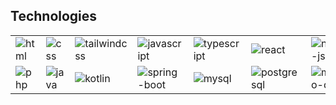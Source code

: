 <h2>Technologies</h2>
<div align="center">
  <table>
    <tr>
      <td><img src="https://github.com/jeffrey-spaan/jeffrey-spaan/images/html.png" alt="html"></td>
      <td><img src="https://github.com/jeffrey-spaan/jeffrey-spaan/images/css.png" alt="css"></td>
      <td><img src="https://github.com/jeffrey-spaan/jeffrey-spaan/images/tailwindcss.png" alt="tailwindcss"></td>
      <td><img src="https://github.com/jeffrey-spaan/jeffrey-spaan/images/javascript.png" alt="javascript"></td>
      <td><img src="https://github.com/jeffrey-spaan/jeffrey-spaan/images/typescript.png" alt="typescript"></td>
      <td><img src="https://github.com/jeffrey-spaan/jeffrey-spaan/images/react.png" alt="react"></td>
      <td><img src="https://github.com/jeffrey-spaan/jeffrey-spaan/images/node-js.png" alt="node-js"></td>
      <td><img src="https://github.com/jeffrey-spaan/jeffrey-spaan/images/chatgpt.png" alt="chatgpt"></td>
    </tr>
    <tr>
      <td><img src="https://github.com/jeffrey-spaan/jeffrey-spaan/images/php.png" alt="php"></td>
      <td><img src="https://github.com/jeffrey-spaan/jeffrey-spaan/images/java.png" alt="java"></td>
      <td><img src="https://github.com/jeffrey-spaan/jeffrey-spaan/images/kotlin.png" alt="kotlin"></td>
      <td><img src="https://github.com/jeffrey-spaan/jeffrey-spaan/images/spring-boot.png" alt="spring-boot"></td>
      <td><img src="https://github.com/jeffrey-spaan/jeffrey-spaan/images/mysql.png" alt="mysql"></td>
      <td><img src="https://github.com/jeffrey-spaan/jeffrey-spaan/images/postgresql.png" alt="postgresql"></td>
      <td><img src="https://github.com/jeffrey-spaan/jeffrey-spaan/images/mongo-db.png" alt="mongo-db"></td>
      <td><img src="https://github.com/jeffrey-spaan/jeffrey-spaan/images/azure" alt="azure"></td>
    </tr>
  </table>
</div>
